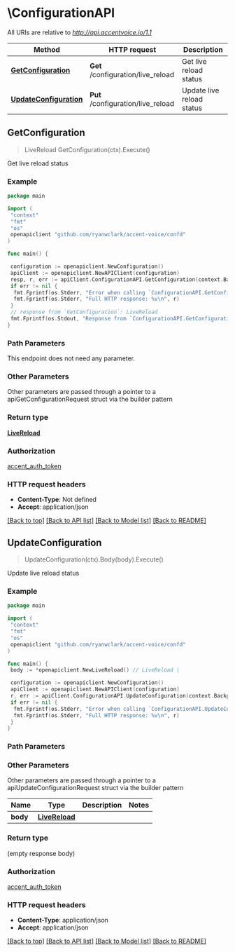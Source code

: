 # \ConfigurationAPI

All URIs are relative to *<http://api.accentvoice.io/1.1>*

Method | HTTP request | Description
------------- | ------------- | -------------
[**GetConfiguration**](ConfigurationAPI.md#GetConfiguration) | **Get** /configuration/live_reload | Get live reload status
[**UpdateConfiguration**](ConfigurationAPI.md#UpdateConfiguration) | **Put** /configuration/live_reload | Update live reload status

## GetConfiguration

> LiveReload GetConfiguration(ctx).Execute()

Get live reload status

### Example

```go
package main

import (
 "context"
 "fmt"
 "os"
 openapiclient "github.com/ryanwclark/accent-voice/confd"
)

func main() {

 configuration := openapiclient.NewConfiguration()
 apiClient := openapiclient.NewAPIClient(configuration)
 resp, r, err := apiClient.ConfigurationAPI.GetConfiguration(context.Background()).Execute()
 if err != nil {
  fmt.Fprintf(os.Stderr, "Error when calling `ConfigurationAPI.GetConfiguration``: %v\n", err)
  fmt.Fprintf(os.Stderr, "Full HTTP response: %v\n", r)
 }
 // response from `GetConfiguration`: LiveReload
 fmt.Fprintf(os.Stdout, "Response from `ConfigurationAPI.GetConfiguration`: %v\n", resp)
}
```

### Path Parameters

This endpoint does not need any parameter.

### Other Parameters

Other parameters are passed through a pointer to a apiGetConfigurationRequest struct via the builder pattern

### Return type

[**LiveReload**](LiveReload.md)

### Authorization

[accent_auth_token](../README.md#accent_auth_token)

### HTTP request headers

- **Content-Type**: Not defined
- **Accept**: application/json

[[Back to top]](#) [[Back to API list]](../README.md#documentation-for-api-endpoints)
[[Back to Model list]](../README.md#documentation-for-models)
[[Back to README]](../README.md)

## UpdateConfiguration

> UpdateConfiguration(ctx).Body(body).Execute()

Update live reload status

### Example

```go
package main

import (
 "context"
 "fmt"
 "os"
 openapiclient "github.com/ryanwclark/accent-voice/confd"
)

func main() {
 body := *openapiclient.NewLiveReload() // LiveReload | 

 configuration := openapiclient.NewConfiguration()
 apiClient := openapiclient.NewAPIClient(configuration)
 r, err := apiClient.ConfigurationAPI.UpdateConfiguration(context.Background()).Body(body).Execute()
 if err != nil {
  fmt.Fprintf(os.Stderr, "Error when calling `ConfigurationAPI.UpdateConfiguration``: %v\n", err)
  fmt.Fprintf(os.Stderr, "Full HTTP response: %v\n", r)
 }
}
```

### Path Parameters

### Other Parameters

Other parameters are passed through a pointer to a apiUpdateConfigurationRequest struct via the builder pattern

Name | Type | Description  | Notes
------------- | ------------- | ------------- | -------------
 **body** | [**LiveReload**](LiveReload.md) |  |

### Return type

 (empty response body)

### Authorization

[accent_auth_token](../README.md#accent_auth_token)

### HTTP request headers

- **Content-Type**: application/json
- **Accept**: application/json

[[Back to top]](#) [[Back to API list]](../README.md#documentation-for-api-endpoints)
[[Back to Model list]](../README.md#documentation-for-models)
[[Back to README]](../README.md)
